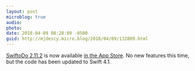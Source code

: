 ```yaml
---
layout: post
microblog: true
audio: 
photo: 
date: 2018-04-09 08:28:09 -0500
guid: http://mjdescy.micro.blog/2018/04/09/132809.html
---
```

[SwiftoDo 2.11.2](https://swiftodoapp.com) is now available [in the App Store](https://itunes.apple.com/us/app/swiftodo-task-list-for-todo.txt/id1073798440?ls=1&mt=8). No new features this time, but the code has been updated to Swift 4.1.
